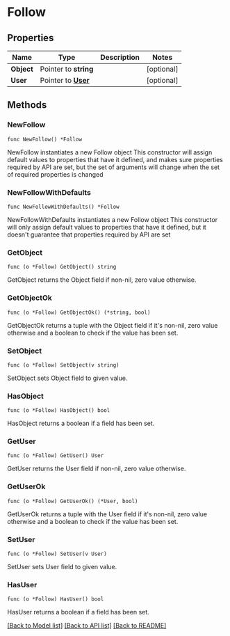 # Follow

## Properties

Name | Type | Description | Notes
------------ | ------------- | ------------- | -------------
**Object** | Pointer to **string** |  | [optional] 
**User** | Pointer to [**User**](User.md) |  | [optional] 

## Methods

### NewFollow

`func NewFollow() *Follow`

NewFollow instantiates a new Follow object
This constructor will assign default values to properties that have it defined,
and makes sure properties required by API are set, but the set of arguments
will change when the set of required properties is changed

### NewFollowWithDefaults

`func NewFollowWithDefaults() *Follow`

NewFollowWithDefaults instantiates a new Follow object
This constructor will only assign default values to properties that have it defined,
but it doesn't guarantee that properties required by API are set

### GetObject

`func (o *Follow) GetObject() string`

GetObject returns the Object field if non-nil, zero value otherwise.

### GetObjectOk

`func (o *Follow) GetObjectOk() (*string, bool)`

GetObjectOk returns a tuple with the Object field if it's non-nil, zero value otherwise
and a boolean to check if the value has been set.

### SetObject

`func (o *Follow) SetObject(v string)`

SetObject sets Object field to given value.

### HasObject

`func (o *Follow) HasObject() bool`

HasObject returns a boolean if a field has been set.

### GetUser

`func (o *Follow) GetUser() User`

GetUser returns the User field if non-nil, zero value otherwise.

### GetUserOk

`func (o *Follow) GetUserOk() (*User, bool)`

GetUserOk returns a tuple with the User field if it's non-nil, zero value otherwise
and a boolean to check if the value has been set.

### SetUser

`func (o *Follow) SetUser(v User)`

SetUser sets User field to given value.

### HasUser

`func (o *Follow) HasUser() bool`

HasUser returns a boolean if a field has been set.


[[Back to Model list]](../README.md#documentation-for-models) [[Back to API list]](../README.md#documentation-for-api-endpoints) [[Back to README]](../README.md)


